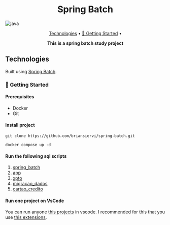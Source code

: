 <h1 align="center" style="font-weight: bold;">Spring Batch</h1>

![java](https://img.shields.io/badge/Java-red)

<p align="center">
 <a href="#tech">Technologies</a> • 
 <a href="#getting-started">🚀 Getting Started</a> • 
</p>

<p align="center">
    <b>This is a spring batch study project</b>
</p>

<h2 id="tech">Technologies</h2>

Built using [Spring Batch](https://spring.io/projects/spring-batch).

<h3 id="getting-started">🚀 Getting Started</h3>

#### Prerequisites

- Docker
- Git

#### Install project

```
git clone https://github.com/briansiervi/spring-batch.git
```

```
docker compose up -d
```

#### Run the following sql scripts
1. [spring_batch](querys/spring_batch.sql)
1. [app](querys/app.sql)
1. [xpto](querys/xpto.sql)
1. [migracao_dados](querys/migracao_dados.sql)
1. [cartao_credito](querys/cartao_credito.sql)

#### Run one project on VsCode

You can run anyone [this projects](https://github.com/briansiervi/spring-batch/tree/main) in vscode. I recommended for this that you use [this extensions](https://gist.github.com/briansiervi/37e1d13ae83ae6b111f56f1328b75dde).
